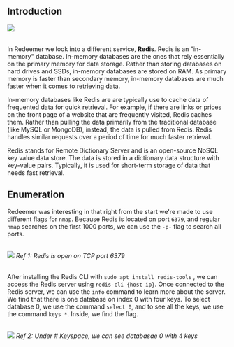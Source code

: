 ## Introduction
<img src="https://i.imgur.com/eUAp5Rf.png">
<br><br>

In Redeemer we look into a different service, **Redis**. Redis is an "in-memory" database. In-memory databases are the ones that rely essentially on the primary memory for data storage. Rather than storing databases on hard drives and SSDs, in-memory databases are stored on RAM. As primary memory is faster than secondary memory, in-memory databases are much faster when it comes to retrieving data.

In-memory databases like Redis are are typically use to cache data of frequented data for quick retrieval. For example, if there are links or prices on the front page of a website that are frequently visited, Redis caches them. Rather than pulling the data primarily from the traditional database (like MySQL or MongoDB), instead, the data is pulled from Redis. Redis handles similar requests over a period of time for much faster retrieval.

Redis stands for Remote Dictionary Server and is an open-source NoSQL key value data store. The data is stored in a dictionary data structure with key-value pairs. Typically, it is used for short-term storage of data that needs fast retrieval.
## Enumeration
Redeemer was interesting in that right from the start we're made to use different flags for `nmap`. Because Redis is located on port `6379`, and regular `nmap` searches on the first 1000 ports, we can use the `-p-` flag to search all ports.

<br>
<img src="https://i.imgur.com/fefTIJi.png">
<i>Ref 1: Redis is open on TCP port 6379</i>
<br><br>

After installing the Redis CLI with `sudo apt install redis-tools` , we can access the Redis server using `redis-cli {host ip}`. Once connected to the Redis server, we can use the `info` command to learn more about the server. We find that there is one database on index 0 with four keys. To select database 0, we use the command `select 0`, and to see all the keys, we use the command `keys *`. Inside, we find the flag. 

<br>
<img src="https://i.imgur.com/yTLDfaB.png">
<i>Ref 2: Under # Keyspace, we can see databasae 0 with 4 keys</i>
<br><br>



